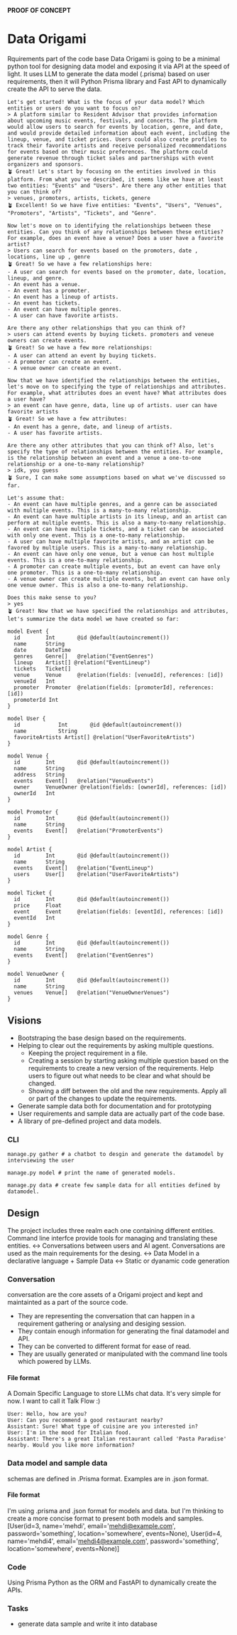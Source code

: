 **PROOF OF CONCEPT**

# Data Origami
Rquirements part of the code base
Data Origami is going to be a minimal python tool for designing data model and exposing it via API at the speed of light. It uses LLM to generate the data model (.prisma) based on user requirements, then it will Python Prisma library and Fast API to dynamically create the API to serve the data. 

```
Let's get started! What is the focus of your data model? Which entities or users do you want to focus on?
> A platform similar to Resident Advisor that provides information about upcoming music events, festivals, and concerts. The platform would allow users to search for events by location, genre, and date, and would provide detailed information about each event, including the lineup, venue, and ticket prices. Users could also create profiles to track their favorite artists and receive personalized recommendations for events based on their music preferences. The platform could generate revenue through ticket sales and partnerships with event organizers and sponsors. 
🪴 Great! Let's start by focusing on the entities involved in this platform. From what you've described, it seems like we have at least two entities: "Events" and "Users". Are there any other entities that you can think of?
> venues, promoters, artists, tickets, genere
🪴 Excellent! So we have five entities: "Events", "Users", "Venues", "Promoters", "Artists", "Tickets", and "Genre". 

Now let's move on to identifying the relationships between these entities. Can you think of any relationships between these entities? For example, does an event have a venue? Does a user have a favorite artist?
> Users can search for events based on the promoters, date , locations, line up , genre
🪴 Great! So we have a few relationships here:
- A user can search for events based on the promoter, date, location, lineup, and genre.
- An event has a venue.
- An event has a promoter.
- An event has a lineup of artists.
- An event has tickets.
- An event can have multiple genres.
- A user can have favorite artists.

Are there any other relationships that you can think of?
> users can attend events by buying tickets. promoters and veneue owners can create events. 
🪴 Great! So we have a few more relationships:
- A user can attend an event by buying tickets.
- A promoter can create an event.
- A venue owner can create an event.

Now that we have identified the relationships between the entities, let's move on to specifying the type of relationships and attributes. For example, what attributes does an event have? What attributes does a user have?
> an event can have genre, data, line up of artists. user can have favorite artists
🪴 Great! So we have a few attributes:
- An event has a genre, date, and lineup of artists.
- A user has favorite artists.

Are there any other attributes that you can think of? Also, let's specify the type of relationships between the entities. For example, is the relationship between an event and a venue a one-to-one relationship or a one-to-many relationship?
> idk, you guess
🪴 Sure, I can make some assumptions based on what we've discussed so far. 

Let's assume that:
- An event can have multiple genres, and a genre can be associated with multiple events. This is a many-to-many relationship.
- An event can have multiple artists in its lineup, and an artist can perform at multiple events. This is also a many-to-many relationship.
- An event can have multiple tickets, and a ticket can be associated with only one event. This is a one-to-many relationship.
- A user can have multiple favorite artists, and an artist can be favored by multiple users. This is a many-to-many relationship.
- An event can have only one venue, but a venue can host multiple events. This is a one-to-many relationship.
- A promoter can create multiple events, but an event can have only one promoter. This is a one-to-many relationship.
- A venue owner can create multiple events, but an event can have only one venue owner. This is also a one-to-many relationship.

Does this make sense to you?
> yes
🪴 Great! Now that we have specified the relationships and attributes, let's summarize the data model we have created so far:

model Event {
  id        Int       @id @default(autoincrement())
  name      String
  date      DateTime
  genres    Genre[]   @relation("EventGenres")
  lineup    Artist[] @relation("EventLineup")
  tickets   Ticket[]
  venue     Venue     @relation(fields: [venueId], references: [id])
  venueId   Int
  promoter  Promoter  @relation(fields: [promoterId], references: [id])
  promoterId Int
}

model User {
  id            Int       @id @default(autoincrement())
  name          String
  favoriteArtists Artist[] @relation("UserFavoriteArtists")
}

model Venue {
  id        Int       @id @default(autoincrement())
  name      String
  address   String
  events    Event[]   @relation("VenueEvents")
  owner     VenueOwner @relation(fields: [ownerId], references: [id])
  ownerId   Int
}

model Promoter {
  id        Int       @id @default(autoincrement())
  name      String
  events    Event[]   @relation("PromoterEvents")
}

model Artist {
  id        Int       @id @default(autoincrement())
  name      String
  events    Event[]   @relation("EventLineup")
  users     User[]    @relation("UserFavoriteArtists")
}

model Ticket {
  id        Int       @id @default(autoincrement())
  price     Float
  event     Event     @relation(fields: [eventId], references: [id])
  eventId   Int
}

model Genre {
  id        Int       @id @default(autoincrement())
  name      String
  events    Event[]   @relation("EventGenres")
}

model VenueOwner {
  id        Int       @id @default(autoincrement())
  name      String
  venues    Venue[]   @relation("VenueOwnerVenues")
}
```

## Visions
- Bootstraping the base design based on the requirements.
- Helping to clear out the requirements by asking multiple questions.
	- Keeping the project requirement in a file. 
	- Creating a session by starting asking multiple question based on the requirements to create a new version of the requirements. Help users to figure out what needs to be clear and what should be changed.
	- Showing a diff between the old and the new requirements. Apply all or part of the changes to update the requirements.
- Generate sample data both for documentation and for prototyping 
- User requirements and sample data are actually part of the code base.
- A library of pre-defined project and data models.

### CLI
```shell
manage.py gather # a chatbot to desgin and generate the datamodel by interviewing the user 

manage.py model # print the name of generated models.

manage.py data # create few sample data for all entities defined by datamodel.
```

## Design
The project includes three realm each one containing different entities. Command line interfce provide tools for managing and translating these entities.
<-> Conversations between users and AI agent. Conversations are used as the main requirements for the desing.
<-> Data Model in a declarative language + Sample Data 
<-> Static or dyanamic code generation

### Conversation  
conversation are the core assets of a Origami project and kept and maintainted as a part of the source code.
- They are representing the conversation that can happen in a requirement gathering or analysing and desiging session.
- They contain enough information for generating the final datamodel and API.
- They can be converted to different format for ease of read.
- They are usually generated or manipulated with the command line tools which powered by LLMs.

#### File format
A Domain Specific Language to store LLMs chat data. It's very simple for now.
I want to call it Talk Flow :)

```talkflow
User: Hello, how are you?
User: Can you recommend a good restaurant nearby?
Assistant: Sure! What type of cuisine are you interested in?
User: I'm in the mood for Italian food.
Assistant: There's a great Italian restaurant called 'Pasta Paradise' nearby. Would you like more information?
```


### Data model and sample data
schemas are defined in .Prisma format. Examples are in .json format.

#### File format
I'm using .prisma and .json format for models and data.
but I'm thinking to create a more concise format to present both models and samples.
[User(id=3, name='mehdi', email='mehdi@example.com', password='something', location='somewhere', events=None), User(id=4, name='mehdi4', email='mehdi4@example.com', password='something', location='somewhere', events=None)]

### Code
Using Prisma Python as the ORM and FastAPI to dynamically create the APIs.


### Tasks
- generate data sample and write it into database

